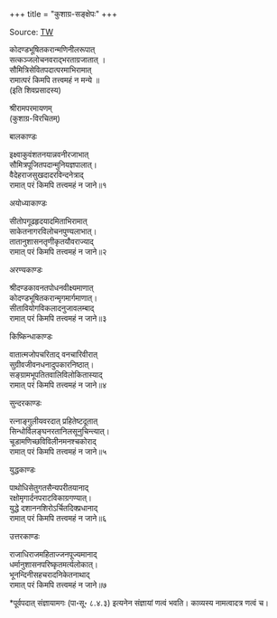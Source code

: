 +++
title = "कुशाग्र-सङ्क्षेपः"
+++

Source: [TW](https://groups.google.com/g/bvparishat/c/pyt3gM3NWNU)

कोदण्डभूषितकरान्मणिनीलरूपात्  
सत्कञ्जलोचनवराद्भरताग्रजातात् ।  
सौमित्रिसेवितपदात्परमाभिरामात्  
रामात्परं किमपि तत्त्वमहं न मन्ये ॥  
(इति शिवप्रसादस्य)  

श्रीरामपरमायणम्  
(कुशाग्र-विरचितम्)  

बालकाण्डः  

इक्ष्वाकुवंशतनयान्नवनीरजाभात्  
सौमित्रपूजितपदान्मुनियज्ञपालात्।  
वैदेहराजसुखदादरविन्दनेत्राद्  
रामात् परं किमपि तत्त्वमहं न जाने॥१  

अयोध्याकाण्डः  

सीतोपगूढहृदयादमिताभिरामात्  
साकेतनागरविलोचनपुण्यलाभात्।  
तातानुशासनतृणीकृतयौवराज्याद्  
रामात् परं किमपि तत्त्वमहं न जाने॥२  

अरण्यकाण्डः  

श्रीदण्डकावनतपोधनवीक्ष्यमाणात्  
कोदण्डभूषितकरान्मृगमार्गमाणात्।  
सीतावियोगविकलादनुजावलम्बाद्  
रामात् परं किमपि तत्त्वमहं न जाने॥३  

किष्किन्धाकाण्डः  

वातात्मजोपचरिताद् वनचारिवीरात्  
सुग्रीवजीवनधनादुपकारनिष्ठात्।  
सङ्ग्रामभूपतितवालिविलोकितास्याद्  
रामात् परं किमपि तत्त्वमहं न जाने॥४  

सुन्दरकाण्डः  

रत्नाङ्गुलीयवरदात् प्रहितेष्टदूतात्  
सिन्धोर्विलङ्घनरतानिलसूनुचिन्त्यात्।  
चूडामणिच्छविविलीनमनश्चकोराद्  
रामात् परं किमपि तत्त्वमहं न जाने॥५  

युद्धकाण्डः  

पाथोधिसेतुगतसैन्यपरीतयानाद्  
रक्षोमृगार्दनपराटविकाग्रगण्यात्।  
युद्धे दशाननशिरोऽर्चितदिक्प्रधानाद्  
रामात् परं किमपि तत्त्वमहं न जाने॥६  

उत्तरकाण्डः  

राजाधिराजमहिताज्जनपूज्यमानाद्  
धर्मानुशासनपरिष्कृतमर्त्यलोकात्।  
भूनन्दिनीसहचरादनिकेतनाथाद्  
रामात् परं किमपि तत्त्वमहं न जाने॥७  

*पूर्वपदात् संज्ञायामगः (पा॰सू॰ ८.४.३) इत्यनेन संज्ञायां णत्वं भवति। काव्यस्य नामत्वादत्र णत्वं च।  